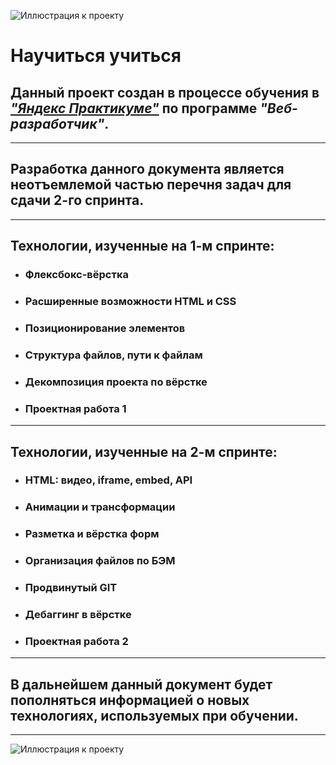 ![Иллюстрация к проекту](https://eduverse.ru/storage/HgIz8OWLFBTDIf3Iekbud32OnEDEfzARhFURIqaD.png)
# **Научиться учиться**
## Данный проект создан в процессе обучения в [*"Яндекс Практикуме"*](https://praktikum.yandex.ru/) по программе *"Веб-разработчик"*.
---
## Разработка данного документа является неотъемлемой частью перечня задач для сдачи 2-го спринта.

---
## Технологии, изученные на 1-м спринте:
* ### Флексбокс-вёрстка
* ### Расширенные возможности HTML и CSS
* ### Позиционирование элементов
* ### Структура файлов, пути к файлам
* ### Декомпозиция проекта по вёрстке
* ### Проектная работа 1
---
## Технологии, изученные на 2-м спринте:
* ### HTML: видео, iframe, embed, API
* ### Анимации и трансформации
* ### Разметка и вёрстка форм
* ### Организация файлов по БЭМ
* ### Продвинутый GIT
* ### Дебаггинг в вёрстке
* ### Проектная работа 2
---
## В дальнейшем данный документ будет пополняться информацией о новых технологиях, используемых при обучении.
---
![Иллюстрация к проекту](https://upload.wikimedia.org/wikipedia/ru/1/14/Opyat_dvoyka.jpg)      

